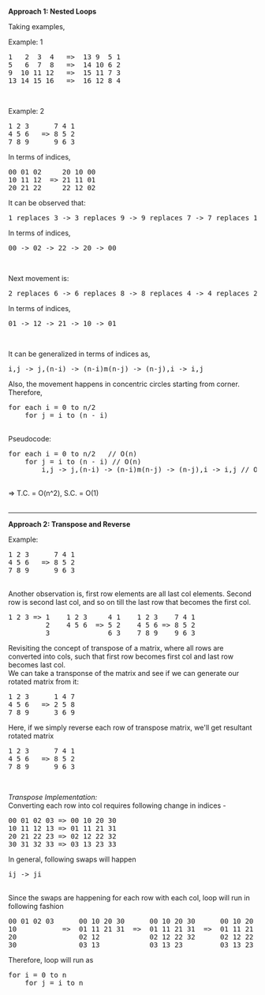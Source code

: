 **Approach 1: Nested Loops**

Taking examples,

Example: 1
<pre>
1   2  3  4   =>  13 9  5 1
5   6  7  8   =>  14 10 6 2
9  10 11 12   =>  15 11 7 3
13 14 15 16   =>  16 12 8 4
</pre>
<br>

Example: 2
<pre>
1 2 3      7 4 1
4 5 6   => 8 5 2
7 8 9      9 6 3
</pre>

In terms of indices,
<pre>
00 01 02     20 10 00 
10 11 12  => 21 11 01
20 21 22     22 12 02 
</pre>


It can be observed that: <br>
<pre>
1 replaces 3 -> 3 replaces 9 -> 9 replaces 7 -> 7 replaces 1
</pre>

In terms of indices,
<pre>
00 -> 02 -> 22 -> 20 -> 00
</pre>

<br>

Next movement is:
<pre>
2 replaces 6 -> 6 replaces 8 -> 8 replaces 4 -> 4 replaces 2
</pre>

In terms of indices,
<pre>
01 -> 12 -> 21 -> 10 -> 01
</pre>

<br>


It can be generalized in terms of indices as,
<pre>
i,j -> j,(n-i) -> (n-i)m(n-j) -> (n-j),i -> i,j
</pre>

Also, the movement happens in concentric circles starting from corner. Therefore,
<pre>
for each i = 0 to n/2
	for j = i to (n - i)
</pre>

<br>
Pseudocode:
<pre>
for each i = 0 to n/2   // O(n)
	for j = i to (n - i) // O(n)
        i,j -> j,(n-i) -> (n-i)m(n-j) -> (n-j),i -> i,j // O(4)
</pre>
<br>
=> T.C. = O(n^2), S.C. = O(1)

<br>
<br>

<hr>

**Approach 2: Transpose and Reverse**
<br>

Example:
<pre>
1 2 3      7 4 1
4 5 6   => 8 5 2
7 8 9      9 6 3
</pre>

<br>
Another observation is, first row elements are all last col elements. Second row is second last col, and so on till the last row that becomes the first col.
<pre>
1 2 3 => 1    1 2 3     4 1    1 2 3    7 4 1 
         2    4 5 6  => 5 2    4 5 6 => 8 5 2 
         3              6 3    7 8 9    9 6 3
</pre>

Revisiting the concept of transpose of a matrix, where all rows are converted into cols, such that first row becomes first col and last row becomes last col.<br>
We can take a transponse of the matrix and see if we can generate our rotated matrix from it:
<pre>
1 2 3      1 4 7
4 5 6   => 2 5 8
7 8 9      3 6 9
</pre>
Here, if we simply reverse each row of transpose matrix, we'll get resultant rotated matrix
<pre>
1 2 3      7 4 1
4 5 6   => 8 5 2
7 8 9      9 6 3
</pre>

<br>

_Transpose Implementation:_
<br>
Converting each row into col requires following change in indices -
<pre>
00 01 02 03 => 00 10 20 30
10 11 12 13 => 01 11 21 31
20 21 22 23 => 02 12 22 32
30 31 32 33 => 03 13 23 33
</pre>

In general, following swaps will happen
<pre>
ij -> ji
</pre>
<br>
Since the swaps are happening for each row with each col, loop will run in following fashion
<pre>
00 01 02 03      00 10 20 30      00 10 20 30      00 10 20 30
10           =>  01 11 21 31  =>  01 11 21 31  =>  01 11 21 31
20               02 12            02 12 22 32      02 12 22 32 
30               03 13            03 13 23         03 13 23 33
</pre>
Therefore, loop will run as
<pre>
for i = 0 to n
    for j = i to n
</pre>
